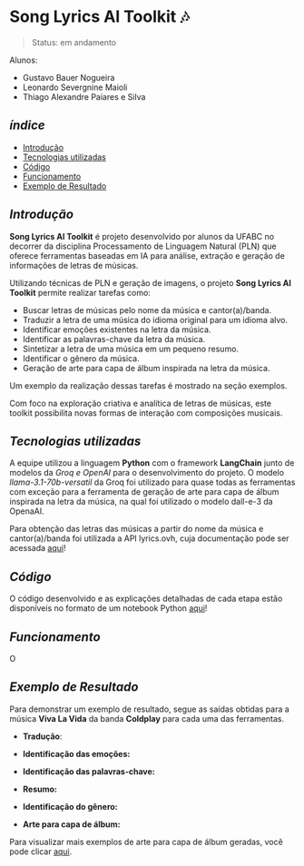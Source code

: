 # Song Lyrics AI Toolkit 🎶
> Status: em andamento

Alunos:
*   Gustavo Bauer Nogueira
*   Leonardo Severgnine Maioli
*   Thiago Alexandre Paiares e Silva

## _índice_

- <a href="#intro">Introdução</a>
- <a href="#tecnologias-utilizadas">Tecnologias utilizadas</a>
- <a href="#codigo">Código</a>
- <a href="#funcionamento">Funcionamento</a>
- <a href="#exemplo">Exemplo de Resultado</a>

## _Introdução_

**Song Lyrics AI Toolkit** é projeto desenvolvido por alunos da UFABC no decorrer da disciplina Processamento de Linguagem Natural (PLN) que oferece ferramentas baseadas em IA para análise, extração e geração de informações de letras de músicas. 

Utilizando técnicas de PLN e geração de imagens, o projeto **Song Lyrics AI Toolkit** permite realizar tarefas como:

- Buscar letras de músicas pelo nome da música e cantor(a)/banda.
- Traduzir a letra de uma música do idioma original para um idioma alvo.
- Identificar emoções existentes na letra da música.
- Identificar as palavras-chave da letra da música.
- Sintetizar a letra de uma música em um pequeno resumo.
- Identificar o gênero da música.
- Geração de arte para capa de álbum inspirada na letra da música.

Um exemplo da realização dessas tarefas é mostrado na seção exemplos.

Com foco na exploração criativa e analítica de letras de músicas, este toolkit possibilita novas formas de interação com composições musicais.

## _Tecnologias utilizadas_

A equipe utilizou a linguagem **Python** com o framework **LangChain** junto de modelos da **Groq* e *OpenAI** para o desenvolvimento do projeto. O modelo _*llama-3.1-70b-versatil*_ da Groq foi utilizado para quase todas as ferramentas com exceção para a ferramenta de geração de arte para capa de álbum inspirada na letra da música, na qual foi utilizado o modelo dall-e-3 da OpenaAI.

Para obtenção das letras das músicas a partir do nome da música e cantor(a)/banda foi utilizada a API lyrics.ovh, cuja documentação pode ser acessada [aqui](lyricsovh.docs.apiary.io)!

## _Código_

O código desenvolvido e as explicações detalhadas de cada etapa estão disponíveis no formato de um notebook Python [aqui]()!

## _Funcionamento_

O

## _Exemplo de Resultado_

Para demonstrar um exemplo de resultado, segue as saídas obtidas para a música **Viva La Vida** da banda **Coldplay** para cada uma das ferramentas.

- **Tradução**:
  
- **Identificação das emoções:**
  
- **Identificação das palavras-chave:**
  
- **Resumo:**
  
- **Identificação do gênero:**
  
- **Arte para capa de álbum:**

Para visualizar mais exemplos de arte para capa de álbum geradas, você pode clicar [aqui]().



